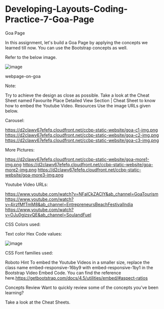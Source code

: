 # Developing-Layouts-Coding-Practice-7-Goa-Page

Goa Page

In this assignment, let's build a Goa Page by applying the concepts we learned till now. You can use the Bootstrap concepts as well.



Refer to the below image.

![image](https://github.com/user-attachments/assets/b02058eb-6fff-436a-b8fe-a0fc2e344cc8)


webpage-on-goa



Note:

Try to achieve the design as close as possible.
Take a look at the Cheat Sheet named Favourite Place Detailed View Section | Cheat Sheet to know how to embed the Youtube Video.
Resources
Use the image URLs given below.



Carousel:

https://d2clawv67efefq.cloudfront.net/ccbp-static-website/goa-c1-img.png
https://d2clawv67efefq.cloudfront.net/ccbp-static-website/goa-c2-img.png
https://d2clawv67efefq.cloudfront.net/ccbp-static-website/goa-c3-img.png


More Pictures:

https://d2clawv67efefq.cloudfront.net/ccbp-static-website/goa-more1-img.png
https://d2clawv67efefq.cloudfront.net/ccbp-static-website/goa-more2-img.png
https://d2clawv67efefq.cloudfront.net/ccbp-static-website/goa-more3-img.png

Youtube Video URLs:

https://www.youtube.com/watch?v=NFalCkZAClY&ab_channel=GoaTourism
https://www.youtube.com/watch?v=4irzfMfTmM8&ab_channel=EntrepreneursBeachFestivalIndia
https://www.youtube.com/watch?v=OJu0gjzsvQE&ab_channel=SoulandFuel


CSS Colors used:

Text color Hex Code values:

![image](https://github.com/user-attachments/assets/e7c10242-309f-4360-ba76-3c0a7d6dffb0)


CSS Font families used:

Roboto
Hint
To embed the Youtube Videos in a smaller size, replace the class name embed-responsive-16by9 with embed-responsive-1by1 in the Bootstrap Video Embed Code. You can find the reference here.https://getbootstrap.com/docs/4.5/utilities/embed/#aspect-ratios

Concepts Review
Want to quickly review some of the concepts you’ve been learning?

Take a look at the Cheat Sheets.
